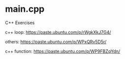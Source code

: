 # main.cpp
C++ Exercises

c++ loop: https://paste.ubuntu.com/p/rWgkXkJ7G4/

others: https://paste.ubuntu.com/p/WPxQRv5D5r/

c++ function: https://paste.ubuntu.com/p/WP9FBZqYdn/
